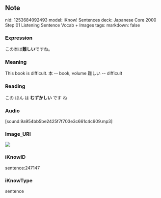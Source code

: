 ## Note
nid: 1253684092493
model: iKnow! Sentences
deck: Japanese Core 2000 Step 01 Listening Sentence Vocab + Images
tags: 
markdown: false

### Expression
<!DOCTYPE html>
<title></title>
この本は<b>難しい</b>ですね。



### Meaning
This book is difficult.
本 -- book, volume
難しい -- difficult

### Reading
<!DOCTYPE html>
<title></title>
この ほん は <b>むずかしい</b> です ね



### Audio
[sound:9a954bb5be2425f7f703e3c661c4c909.mp3]

### Image_URI
<!DOCTYPE html>
<title></title>
<img src="182fd230d0901bd58c13d621ac1c8968.jpg">



### iKnowID
sentence:247147

### iKnowType
sentence
